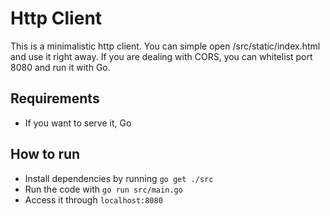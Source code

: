 # Http Client

This is a minimalistic http client.
You can simple open /src/static/index.html and use it right away.
If you are dealing with CORS, you can whitelist port 8080 and run it with Go.

## Requirements

- If you want to serve it, Go

## How to run

- Install dependencies by running `go get ./src`
- Run the code with `go run src/main.go`
- Access it through `localhost:8080`
